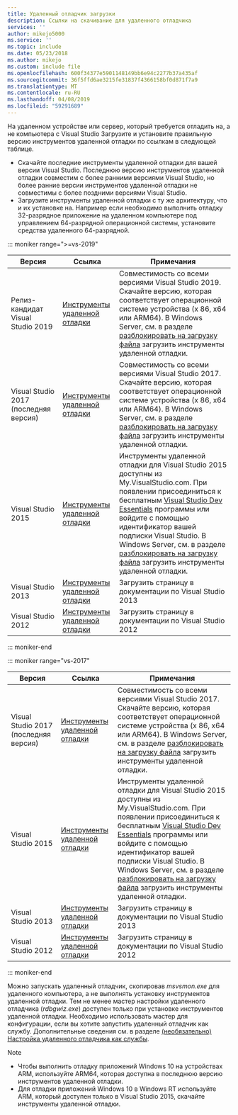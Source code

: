 ```yaml
---
title: Удаленный отладчик загрузки
description: Ссылки на скачивание для удаленного отладчика
services: ''
author: mikejo5000
ms.service: ''
ms.topic: include
ms.date: 05/23/2018
ms.author: mikejo
ms.custom: include file
ms.openlocfilehash: 600f34377e5901148149bb6e94c2277b37a435af
ms.sourcegitcommit: 36f5ffd6ae3215fe31837f4366158bf0d871f7a9
ms.translationtype: MT
ms.contentlocale: ru-RU
ms.lasthandoff: 04/08/2019
ms.locfileid: "59291689"
---
```

На удаленном устройстве или сервер, который требуется отладить на, а не компьютера с Visual Studio Загрузите и установите правильную версию инструментов удаленной отладки по ссылкам в следующей таблице.

- Скачайте последние инструменты удаленной отладки для вашей версии Visual Studio. Последнюю версию инструментов удаленной отладки совместим с более ранними версиями Visual Studio, но более ранние версии инструментов удаленной отладки не совместимы с более поздними версиями Visual Studio.
- Загрузите инструменты удаленной отладки с ту же архитектуру, что и их установке на. Например если необходимо выполнить отладку 32-разрядное приложение на удаленном компьютере под управлением 64-разрядной операционной системы, установите средства удаленного 64-разрядной.

::: moniker range=">=vs-2019"

|Версия|Ссылка|Примечания|
|-|-|-|
|Релиз-кандидат Visual Studio 2019|[Инструменты удаленной отладки](https://visualstudio.microsoft.com/downloads/?q=remote+tools#remote-tools-for-visual-studio-2019)|Совместимость со всеми версиями Visual Studio 2019. Скачайте версию, которая соответствует операционной системе устройства (x 86, x64 или ARM64). В Windows Server, см. в разделе [разблокировать на загрузку файла](../../debugger/remote-debugging-unblock-file-download.md) загрузить инструменты удаленной отладки.|
|Visual Studio 2017 (последняя версия)|[Инструменты удаленной отладки](https://my.visualstudio.com/Downloads?q=remote%20tools%20visual%20studio%202017)|Совместимость со всеми версиями Visual Studio 2017. Скачайте версию, которая соответствует операционной системе устройства (x 86, x64 или ARM64). В Windows Server, см. в разделе [разблокировать на загрузку файла](../../debugger/remote-debugging-unblock-file-download.md) загрузить инструменты удаленной отладки.|
|Visual Studio 2015|[Инструменты удаленной отладки](https://my.visualstudio.com/Downloads?q=remote%20tools%20visual%20studio%202015)|Инструменты удаленной отладки для Visual Studio 2015 доступны из My.VisualStudio.com. При появлении присоединиться к бесплатным [Visual Studio Dev Essentials](https://visualstudio.microsoft.com/dev-essentials/) программы или войдите с помощью идентификатор вашей подписки Visual Studio. В Windows Server, см. в разделе [разблокировать на загрузку файла](../../debugger/remote-debugging-unblock-file-download.md) загрузить инструменты удаленной отладки.|
|Visual Studio 2013|[Инструменты удаленной отладки](/previous-versions/visualstudio/visual-studio-2013/bt727f1t(v=vs.120)#installing-the-remote-tools)|Загрузить страницу в документации по Visual Studio 2013|
|Visual Studio 2012|[Инструменты удаленной отладки](/previous-versions/visualstudio/visual-studio-2012/bt727f1t(v=vs.110)#installing-the-remote-tools)|Загрузить страницу в документации по Visual Studio 2012|

::: moniker-end

::: moniker range="vs-2017"

|Версия|Ссылка|Примечания|
|-|-|-|
|Visual Studio 2017 (последняя версия)|[Инструменты удаленной отладки](https://my.visualstudio.com/Downloads?q=remote%20tools%20visual%20studio%202017)|Совместимость со всеми версиями Visual Studio 2017. Скачайте версию, которая соответствует операционной системе устройства (x 86, x64 или ARM64). В Windows Server, см. в разделе [разблокировать на загрузку файла](../../debugger/remote-debugging-unblock-file-download.md) загрузить инструменты удаленной отладки.|
|Visual Studio 2015|[Инструменты удаленной отладки](https://my.visualstudio.com/Downloads?q=remote%20tools%20visual%20studio%202015)|Инструменты удаленной отладки для Visual Studio 2015 доступны из My.VisualStudio.com. При появлении присоединиться к бесплатным [Visual Studio Dev Essentials](https://visualstudio.microsoft.com/dev-essentials/) программы или войдите с помощью идентификатор вашей подписки Visual Studio. В Windows Server, см. в разделе [разблокировать на загрузку файла](../../debugger/remote-debugging-unblock-file-download.md) загрузить инструменты удаленной отладки.|
|Visual Studio 2013|[Инструменты удаленной отладки](/previous-versions/visualstudio/visual-studio-2013/bt727f1t(v=vs.120)#installing-the-remote-tools)|Загрузить страницу в документации по Visual Studio 2013|
|Visual Studio 2012|[Инструменты удаленной отладки](/previous-versions/visualstudio/visual-studio-2012/bt727f1t(v=vs.110)#installing-the-remote-tools)|Загрузить страницу в документации по Visual Studio 2012|

::: moniker-end

Можно запускать удаленный отладчик, скопировав *msvsmon.exe* для удаленного компьютера, а не выполнять установку инструментов удаленной отладки. Тем не менее мастер настройки удаленного отладчика (*rdbgwiz.exe*) доступен только при установке инструментов удаленной отладки. Необходимо использовать мастер для конфигурации, если вы хотите запустить удаленный отладчик как службу. Дополнительные сведения см. в разделе [(необязательно) Настройка удаленного отладчика как службы](../../debugger/remote-debugging.md#bkmk_configureService).

>[!NOTE]
>- Чтобы выполнить отладку приложений Windows 10 на устройствах ARM, используйте ARM64, которая доступна в последнюю версию инструментов удаленной отладки.
>- Для отладки приложений Windows 10 в Windows RT используйте ARM, который доступен только в Visual Studio 2015, скачайте инструменты удаленной отладки.
